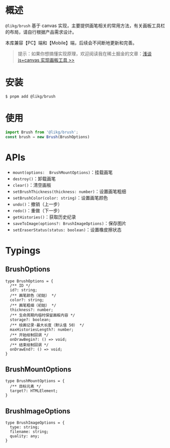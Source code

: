 # 概述

`@likg/brush` 基于 canvas 实现，主要提供画笔相关的常用方法，有关画板工具栏的布局，请自行根据产品需求设计。

本库兼容【PC】端和【Mobile】端，后续会不间断地更新和完善。

> 提示：如果你想搞懂实现原理，欢迎阅读我在稀土掘金的文章：[浅谈 js+canvas 实现画板工具 >>](https://juejin.cn/post/7294082278514966578)

# 安装

```shell
$ pnpm add @likg/brush
```

# 使用

```ts
import Brush from '@likg/brush';
const brush = new Brush(BrushOptions)
```

# APIs

- `mount(options:  BrushMountOptions)`：挂载画笔
- `destroy()`：卸载画笔
- `clear()`：清空画板
- `setBrushThickness(thickness: number)`：设置画笔粗细
- `setBrushColor(color: string)`：设置画笔颜色
- `undo()`：撤销（上一步）
- `redo()`：重做（下一步）
- `getHistories()`：获取历史纪录
- `saveToImage(options?: BrushImageOptions)`：保存图片
- `setEraserStatus(status: boolean)`：设置橡皮擦状态

# Typings

## BrushOptions

```tsx
type BrushOptions = {
  /** ID */
  id?: string;
  /** 画笔颜色（初始） */
  color?: string;
  /** 画笔粗细（初始） */
  thickness?: number;
  /** 生命周期内临时保留画板内容 */
  storage?: boolean;
  /** 绘画记录·最大长度（默认值 50） */
  maxHistoriesLength?: number;
  /** 开始绘制回调 */
  onDrawBegin?: () => void;
  /** 结束绘制回调 */
  onDrawEnd?: () => void;
}
```

## BrushMountOptions

```tsx
type BrushMountOptions = {
  /** 目标元素 */
  target?: HTMLElement;
}
```

## BrushImageOptions

```tsx
type BrushImageOptions = {
  type: string;
  filename: string;
  quality: any;
}
```
